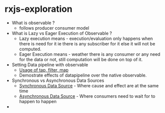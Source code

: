 # rxjs-exploration

- What is observable ?
  - follows producer consumer model
- What is Lazy vs Eager Execution of Observable ?
  - Lazy execution means - execution/evaluation only happens when there is need for it ie there is any subscriber for it else it will not be computed.
  - Eager Execution means - weather there is any consumer or any need for the data or not, still computation will be done on top of it.
- Setting Data pipeline with observable
  - [Usage of tap, filter, map](./setting-data-pipeline.js)
  - Demostrate effects of datapipeline over the native observable.
- Synchronous vs Asynchronous Data Sources 
  - [Synchronous Data Source](./synchronous-data-source.js) - Where cause and effect are at the same time 
  - [Asynchronous Data Source](./asynchronous-data-source.js) - Where consumers need to wait for to happen to happen
- 